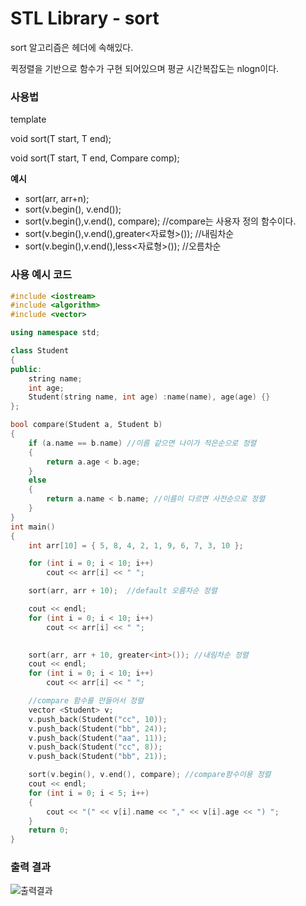 # STL Library - sort

sort 알고리즘은 <algorithm> 헤더에 속해있다.

퀵정렬을 기반으로 함수가 구현 되어있으며 평균 시간복잡도는 nlogn이다.

### 사용법

template <typename T>

void sort(T start, T end);

void sort(T start, T end, Compare comp);

**예시**

- sort(arr, arr+n);
- sort(v.begin(), v.end());
- sort(v.begin(),v.end(), compare);  //compare는 사용자 정의 함수이다.
- sort(v.begin(),v.end(),greater<자료형>()); //내림차순
- sort(v.begin(),v.end(),less<자료형>()); //오름차순



### 사용 예시 코드

```c++
#include <iostream>
#include <algorithm>
#include <vector>

using namespace std;

class Student
{
public:
	string name;
	int age;
	Student(string name, int age) :name(name), age(age) {}
};

bool compare(Student a, Student b)
{
	if (a.name == b.name) //이름 같으면 나이가 적은순으로 정렬
	{
		return a.age < b.age;
	}
	else
	{
		return a.name < b.name; //이름이 다르면 사전순으로 정렬
	}
}
int main()
{
	int arr[10] = { 5, 8, 4, 2, 1, 9, 6, 7, 3, 10 };

	for (int i = 0; i < 10; i++)
		cout << arr[i] << " ";

	sort(arr, arr + 10);  //default 오름차순 정렬

	cout << endl;
	for (int i = 0; i < 10; i++)
		cout << arr[i] << " ";

	
	sort(arr, arr + 10, greater<int>()); //내림차순 정렬
	cout << endl;
	for (int i = 0; i < 10; i++)
		cout << arr[i] << " ";

	//compare 함수를 만들어서 정렬
	vector <Student> v;
	v.push_back(Student("cc", 10));
	v.push_back(Student("bb", 24));
	v.push_back(Student("aa", 11));
	v.push_back(Student("cc", 8));
	v.push_back(Student("bb", 21));

	sort(v.begin(), v.end(), compare); //compare함수이용 정렬
	cout << endl;
	for (int i = 0; i < 5; i++)
	{
		cout << "(" << v[i].name << "," << v[i].age << ") ";
	}
	return 0;
}

```



### 출력 결과

![출력결과]()